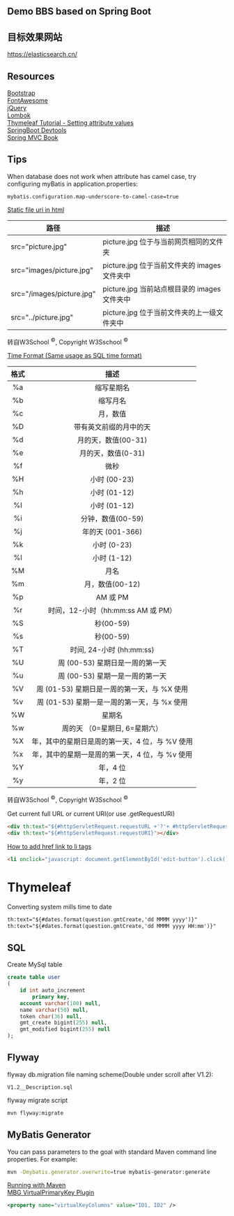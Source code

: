## Demo BBS based on Spring Boot

## 目标效果网站  
https://elasticsearch.cn/

## Resources  
[Bootstrap](https://getbootstrap.com/)  
[FontAwesome](https://fontawesome.com/)  
[jQuery](https://jquery.com/)  
[Lombok](https://www.projectlombok.org/)  
[Thymeleaf Tutorial - Setting attribute values](https://www.thymeleaf.org/doc/tutorials/3.0/usingthymeleaf.html#setting-attribute-values)  
[SpringBoot Devtools](https://docs.spring.io/spring-boot/docs/2.0.0.RC1/reference/htmlsingle/#using-boot-devtools)   
[Spring MVC Book](https://docs.spring.io/spring/docs/5.0.3.RELEASE/spring-framework-reference/web.html#mvc)  

## Tips  
When database does not work when attribute has camel case, try configuring myBatis in application.properties:
```
mybatis.configuration.map-underscore-to-camel-case=true
```
[Static file uri in html](https://www.w3school.com.cn/html/html_filepaths.asp)

| 路径                               | 描述                                |
|----------------------------------|-----------------------------------|
| src="picture\.jpg"        | picture\.jpg 位于与当前网页相同的文件夹        |
| src="images/picture\.jpg"  | picture\.jpg 位于当前文件夹的 images 文件夹中 |
| src="/images/picture\.jpg" | picture\.jpg 当前站点根目录的 images 文件夹中 |
| src="\.\./picture\.jpg"    | picture\.jpg 位于当前文件夹的上一级文件夹中      |

转自W3School <sup>©</sup>, Copyright W3Sschool <sup>©</sup>

[Time Format (Same usage as SQL time format)](https://www.w3school.com.cn/sql/func_date_format.asp)  

| 格式 | 描述                              |
|:----:|:---------------------------------:|
| %a | 缩写星期名                           |
| %b | 缩写月名                            |
| %c | 月，数值                            |
| %D | 带有英文前缀的月中的天                     |
| %d | 月的天，数值\(00\-31\)                |
| %e | 月的天，数值\(0\-31\)                 |
| %f | 微秒                              |
| %H | 小时 \(00\-23\)                   |
| %h | 小时 \(01\-12\)                   |
| %I | 小时 \(01\-12\)                   |
| %i | 分钟，数值\(00\-59\)                 |
| %j | 年的天 \(001\-366\)                |
| %k | 小时 \(0\-23\)                    |
| %l | 小时 \(1\-12\)                    |
| %M | 月名                              |
| %m | 月，数值\(00\-12\)                  |
| %p | AM 或 PM                         |
| %r | 时间，12\-小时（hh:mm:ss AM 或 PM）     |
| %S | 秒\(00\-59\)                     |
| %s | 秒\(00\-59\)                     |
| %T | 时间, 24\-小时 \(hh:mm:ss\)         |
| %U | 周 \(00\-53\) 星期日是一周的第一天         |
| %u | 周 \(00\-53\) 星期一是一周的第一天         |
| %V | 周 \(01\-53\) 星期日是一周的第一天，与 %X 使用 |
| %v | 周 \(01\-53\) 星期一是一周的第一天，与 %x 使用 |
| %W | 星期名                             |
| %w | 周的天 （0=星期日, 6=星期六）              |
| %X | 年，其中的星期日是周的第一天，4 位，与 %V 使用      |
| %x | 年，其中的星期一是周的第一天，4 位，与 %v 使用      |
| %Y | 年，4 位                           |
| %y | 年，2 位                           |

转自W3School <sup>©</sup>, Copyright W3Sschool <sup>©</sup>

Get current full URL or current URI(or use .getRequestURI)
```html
<div th:text="${#httpServletRequest.requestURL +'?'+ #httpServletRequest.queryString }"></div>
<div th:text="${#httpServletRequest.requestURI}"></div>
```

[How to add href link to li tags](https://blog.csdn.net/zhao820695479/article/details/73027224)
```html
<li onclick="javascript: document.getElementById('edit-button').click();"><a id="edit-button" href="..."> Edit</a></li>
```

# Thymeleaf
Converting system mills time to date
```html
th:text="${#dates.format(question.gmtCreate,'dd MMMM yyyy')}"
th:text="${#dates.format(question.gmtCreate,'dd MMMM yyyy HH:mm')}"
```

## SQL  
Create MySql table
```sql
create table user
(
	id int auto_increment
		primary key,
	account varchar(100) null,
	name varchar(50) null,
	token char(36) null,
	gmt_create bigint(255) null,
	gmt_modified bigint(255) null
);
```

## Flyway
flyway db.migration file naming scheme(Double under scroll after V1.2):
```
V1.2__Description.sql
``` 

flyway migrate script
```bash
mvn flyway:migrate
```

## MyBatis Generator
You can pass parameters to the goal with standard Maven command line properties. For example:
```bash
mvn -Dmybatis.generator.overwrite=true mybatis-generator:generate
```
[Running with Maven](http://www.mybatis.org/generator/running/runningWithMaven.html)  
[MBG VirtualPrimaryKey Plugin](http://www.mybatis.org/generator/reference/plugins.html)
```xml
<property name="virtualKeyColumns" value="ID1, ID2" />
```